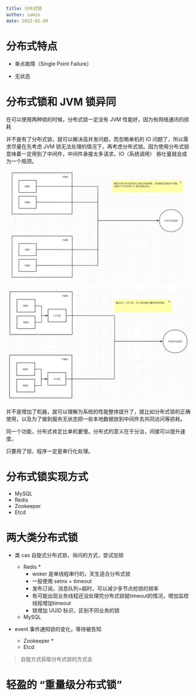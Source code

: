 ```yaml
title: 分布式锁 
author: samin
date: 2022-01-09
```

# 分布式特点

- 单点故障（Single Point Failure）

- 无状态

# 分布式锁和 JVM 锁异同

在可以使用两种锁的时候，分布式锁一定没有 JVM 性能好，因为有网络通讯的损耗

并不是有了分布式锁，就可以解决高并发问题，而忽略单机的 IO 问题了，所以需求尽量在先考虑 JVM 锁无法处理的情况下，再考虑分布式锁。因为使用分布式锁意味着一定用到了中间件，中间件承接太多请求，IO（系统调用） 吞吐量就会成为一个瓶颈。

![](https://raw.githubusercontent.com/SaminZou/pic-repo/master/BlogPicture/分布式锁和JVM锁1.png)

![](https://raw.githubusercontent.com/SaminZou/pic-repo/master/BlogPicture/分布式锁和JVM锁2.png)

并不是增加了机器，就可以理解为系统的性能整体提升了，就比如分布式锁的正确使用，以及为了做到服务无状态把一些本地数据放到中间件去共同访问等损耗。

同一个功能，分布式肯定比单机要慢。分布式的意义在于分治，间接可以提升速度。

只要用了锁，程序一定是串行化处理。

# 分布式锁实现方式

- MySQL
- Redis
- Zookeeper
- Etcd

# 两大类分布式锁

- 类 cas 自旋式分布式锁，询问的方式，尝试加锁
    - Redis * 
      - woker 是单线程串行的，天生适合分布式锁
      - 一般使用 setnx + timeout
      - 发布订阅，消息队列+超时，可以减少多节点抢锁的频率
      - 有可能出现业务线程还没处理完分布式锁就timeout的情况，增加监控线程增加timeout 
      - 锁增加 UUID 标识，区别不同业务的锁
    - MySQL

- event 事件通知锁的变化，等待被告知
    - Zookeeper *
    - Etcd
    
> 自旋方式获取分布式锁的方式会

# 轻盈的 “重量级分布式锁”

